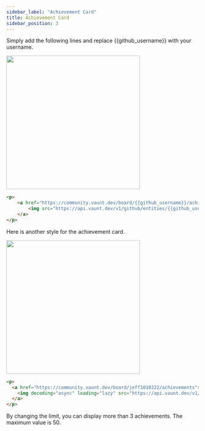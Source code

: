 ```yaml
---
sidebar_label: "Achievement Card"
title: Achievement Card
sidebar_position: 3
---
```


Simply add the following lines and replace {{github_username}} with your username.

<p>
    <a href="https://community.vaunt.dev/board/jeff1010322/achievements">
        <img src="https://api.vaunt.dev/v1/github/entities/jeff1010322/achievements?format=svg&limit=3" width="350" />
    </a>
</p>

```html
<p>
    <a href="https://community.vaunt.dev/board/{{github_username}}/achievements">
        <img src="https://api.vaunt.dev/v1/github/entities/{{github_username}}/achievements?format=svg&limit=3" width="350" />
    </a>
</p>
```

Here is another style for the achievement card.
<p>
  <a href="https://community.vaunt.dev/board/jeff1010322/achievements">
    <img decoding="async" loading="lazy" src="https://api.vaunt.dev/v1/github/entities/jeff1010322/achievements?format=svg&limit=8&raw=true" width="350" />
  </a>
</p>

```html
<p>
  <a href="https://community.vaunt.dev/board/jeff1010322/achievements">
    <img decoding="async" loading="lazy" src="https://api.vaunt.dev/v1/github/entities/jeff1010322/achievements?format=svg&limit=8&raw=true" width="350" />
  </a>
</p>
```


By changing the limit, you can display more than 3 achievements. The maximum value is 50. 

